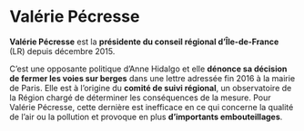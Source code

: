 # Valérie Pécresse

**Valérie Pécresse** est la **présidente du conseil régional d’Île-de-France** (LR) depuis décembre 2015.

C’est une opposante politique d’Anne Hidalgo et elle **dénonce sa décision de fermer les voies sur berges** dans une lettre adressée fin 2016 à la mairie de Paris. Elle est à l’origine du **comité de suivi régional**, un observatoire de la Région chargé de déterminer les conséquences de la mesure. Pour Valérie Pécresse, cette dernière est inefficace en ce qui concerne la qualité de l’air ou la pollution et provoque en plus **d’importants embouteillages**. 
